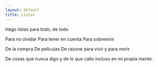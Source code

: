 ```yaml
---
layout: default
title: Listas
---
```





Hago listas para todo, de todo

Para no olvidar
Para tener en cuenta
Para sobrevivir

De la compra
De películas 
De razone para vivir y para morir

De cosas que nunca digo
y de lo que callo incluso en mi propia mente.
